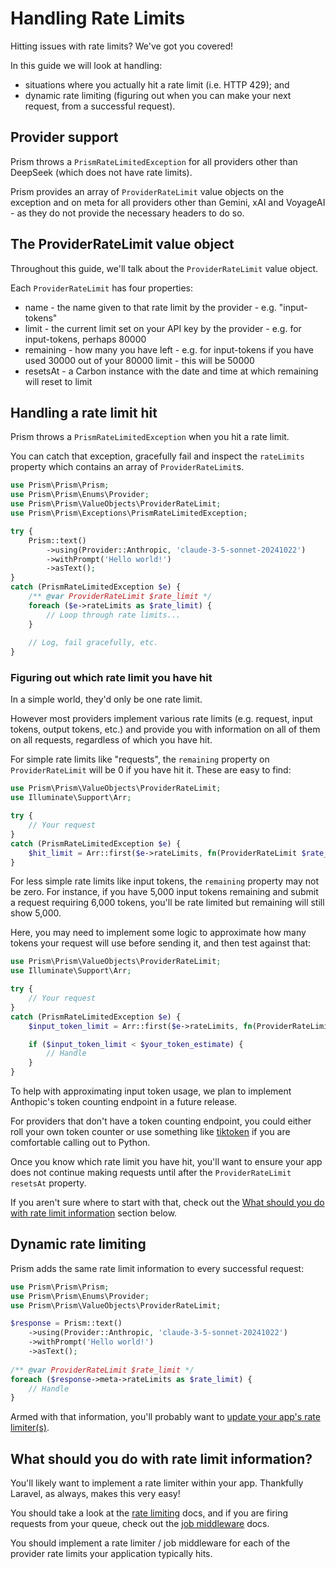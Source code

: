 # Handling Rate Limits

Hitting issues with rate limits? We've got you covered!

In this guide we will look at handling:
- situations where you actually hit a rate limit (i.e. HTTP 429); and
- dynamic rate limiting (figuring out when you can make your next request, from a successful request).

## Provider support

Prism throws a `PrismRateLimitedException` for all providers other than DeepSeek (which does not have rate limits).

Prism provides an array of `ProviderRateLimit` value objects on the exception and on meta for all providers other than Gemini, xAI and VoyageAI - as they do not provide the necessary headers to do so.

## The ProviderRateLimit value object

Throughout this guide, we'll talk about the `ProviderRateLimit` value object.

Each `ProviderRateLimit` has four properties:
- name - the name given to that rate limit by the provider - e.g. "input-tokens"
- limit - the current limit set on your API key by the provider - e.g. for input-tokens, perhaps 80000
- remaining - how many you have left - e.g. for input-tokens if you have used 30000 out of your 80000 limit - this will be 50000
- resetsAt - a Carbon instance with the date and time at which remaining will reset to limit

## Handling a rate limit hit

Prism throws a `PrismRateLimitedException` when you hit a rate limit.

You can catch that exception, gracefully fail and inspect the `rateLimits` property which contains an array of `ProviderRateLimit`s. 

```php
use Prism\Prism\Prism;
use Prism\Prism\Enums\Provider;
use Prism\Prism\ValueObjects\ProviderRateLimit;
use Prism\Prism\Exceptions\PrismRateLimitedException;

try {
    Prism::text()
        ->using(Provider::Anthropic, 'claude-3-5-sonnet-20241022')
        ->withPrompt('Hello world!')
        ->asText();
}
catch (PrismRateLimitedException $e) {
    /** @var ProviderRateLimit $rate_limit */ 
    foreach ($e->rateLimits as $rate_limit) {
        // Loop through rate limits...
    }
    
    // Log, fail gracefully, etc.
}
```

### Figuring out which rate limit you have hit

In a simple world, they'd only be one rate limit. 

However most providers implement various rate limits (e.g. request, input tokens, output tokens, etc.) and provide you with information on all of them on all requests, regardless of which you have hit.

For simple rate limits like "requests", the `remaining` property on `ProviderRateLimit` will be 0 if you have hit it. These are easy to find:

```php 
use Prism\Prism\ValueObjects\ProviderRateLimit;
use Illuminate\Support\Arr;

try {
    // Your request
}
catch (PrismRateLimitedException $e) {
    $hit_limit = Arr::first($e->rateLimits, fn(ProviderRateLimit $rate_limit) => $rate_limit->remaining === 0);
}
```

For less simple rate limits like input tokens, the `remaining` property may not be zero. For instance, if you have 5,000 input tokens remaining and submit a request requiring 6,000 tokens, you'll be rate limited but remaining will still show 5,000.

Here, you may need to implement some logic to approximate how many tokens your request will use before sending it, and then test against that:

```php 
use Prism\Prism\ValueObjects\ProviderRateLimit;
use Illuminate\Support\Arr;

try {
    // Your request
}
catch (PrismRateLimitedException $e) {
    $input_token_limit = Arr::first($e->rateLimits, fn(ProviderRateLimit $rate_limit) => $rate_limit->name === 'input-tokens');

    if ($input_token_limit < $your_token_estimate) {
        // Handle
    }
}
```

To help with approximating input token usage, we plan to implement Anthopic's token counting endpoint in a future release. 

For providers that don't have a token counting endpoint, you could either roll your own token counter or use something like [tiktoken](https://github.com/openai/tiktoken) if you are comfortable calling out to Python.

Once you know which rate limit you have hit, you'll want to ensure your app does not continue making requests until after the `ProviderRateLimit` `resetsAt` property. 

If you aren't sure where to start with that, check out the [What should you do with rate limit information](#what-should-you-do-with-rate-limit-information) section below.

## Dynamic rate limiting

Prism adds the same rate limit information to every successful request:

```php
use Prism\Prism\Prism;
use Prism\Prism\Enums\Provider;
use Prism\Prism\ValueObjects\ProviderRateLimit;

$response = Prism::text()
    ->using(Provider::Anthropic, 'claude-3-5-sonnet-20241022')
    ->withPrompt('Hello world!')
    ->asText();
    
/** @var ProviderRateLimit $rate_limit */ 
foreach ($response->meta->rateLimits as $rate_limit) {
    // Handle
}

```

Armed with that information, you'll probably want to [update your app's rate limiter(s)](#what-should-you-do-with-rate-limit-information).

## What should you do with rate limit information?

You'll likely want to implement a rate limiter within your app. Thankfully Laravel, as always, makes this very easy!

You should take a look at the [rate limiting](https://laravel.com/docs/11.x/rate-limiting) docs, and if you are firing requests from your queue, check out the [job middleware](https://laravel.com/docs/11.x/queues#job-middleware) docs.

You should implement a rate limiter / job middleware for each of the provider rate limits your application typically hits. 
